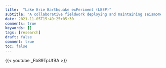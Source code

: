 ```yaml
---
title:  "Lake Erie Earthquake exPeriment (LEEP)"
subtitle: "A collaborative fieldwork deploying and maintaining seismometers around Lake Erie, Michigan"
date: 2021-11-05T15:49:25+05:30
comments: true
keywords: []
tags: [research]
draft: false
comment: true
toc: false
---
```








{{< youtube _Fb89TpUfBA >}}


